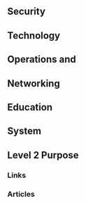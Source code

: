 ## Security  
## Technology  
## Operations and  
## Networking  
## Education  
## System  

## Level 2 Purpose



### Links



### Articles
